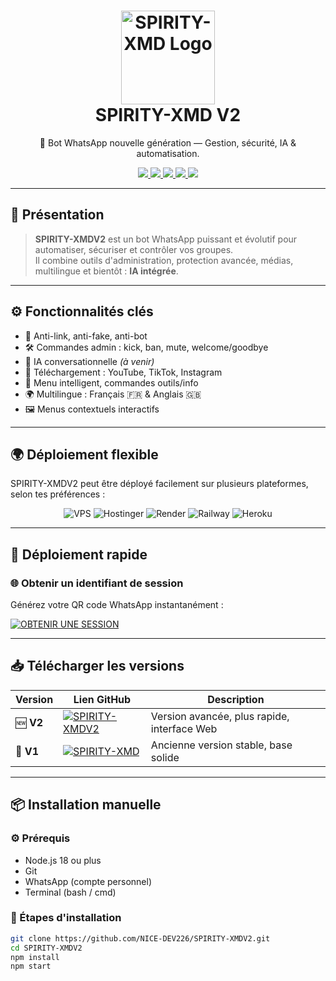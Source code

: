 <h1 align="center">
  <img src="https://i.imgur.com/u2E6S7h.png" width="150" alt="SPIRITY-XMD Logo"/><br>
  <strong>SPIRITY-XMD V2</strong>
</h1>

<p align="center">
  🤖 Bot WhatsApp nouvelle génération — Gestion, sécurité, IA & automatisation.
</p>

<p align="center">
  <a href="https://wa.me/22603582906">
    <img src="https://img.shields.io/badge/Dev-DARK--DEV-25D366?style=for-the-badge&logo=whatsapp" />
  </a>
  <a href="https://www.whatsapp.com/channel/0029VbAfF6f1dAw7hJidqS0i">
    <img src="https://img.shields.io/badge/Support-Channel-purple?style=for-the-badge&logo=whatsapp" />
  </a>
  <a href="https://github.com/NICE-DEV226/SPIRITY-XMDV2">
    <img src="https://img.shields.io/github/stars/NICE-DEV226/SPIRITY-XMDV2?style=for-the-badge" />
  </a>
  <a href="https://github.com/NICE-DEV226/SPIRITY-XMDV2/fork">
    <img src="https://img.shields.io/github/forks/NICE-DEV226/SPIRITY-XMDV2?style=for-the-badge" />
  </a>
  <img src="https://img.shields.io/badge/Version-V2.0-red?style=for-the-badge&logo=vercel" />
</p>

---

## 🧠 Présentation

> **SPIRITY-XMDV2** est un bot WhatsApp puissant et évolutif pour automatiser, sécuriser et contrôler vos groupes.  
> Il combine outils d'administration, protection avancée, médias, multilingue et bientôt : **IA intégrée**.

---

## ⚙️ Fonctionnalités clés

- 🔐 Anti-link, anti-fake, anti-bot  
- 🛠️ Commandes admin : kick, ban, mute, welcome/goodbye  
- 🧠 IA conversationnelle *(à venir)*  
- 🎵 Téléchargement : YouTube, TikTok, Instagram  
- 📜 Menu intelligent, commandes outils/info  
- 🌍 Multilingue : Français 🇫🇷 & Anglais 🇬🇧  
- 🖼️ Menus contextuels interactifs  

---

## 🌍 Déploiement flexible

SPIRITY-XMDV2 peut être déployé facilement sur plusieurs plateformes, selon tes préférences :

<p align="center">
  <img src="https://img.shields.io/badge/🖥️%20VPS-484848?style=for-the-badge&logo=linux&logoColor=white" alt="VPS" />
  <img src="https://img.shields.io/badge/Hostinger-FF6C2C?style=for-the-badge&logo=hostinger&logoColor=white" alt="Hostinger" />
  <img src="https://img.shields.io/badge/Render-6746F1?style=for-the-badge&logo=render&logoColor=white" alt="Render" />
  <img src="https://img.shields.io/badge/Railway-8C8C8C?style=for-the-badge&logo=railway&logoColor=white" alt="Railway" />
  <img src="https://img.shields.io/badge/Heroku-430098?style=for-the-badge&logo=heroku&logoColor=white" alt="Heroku" />
</p>

---

## 🚀 Déploiement rapide

### 🌐 Obtenir un identifiant de session

Générez votre QR code WhatsApp instantanément :  

[![OBTENIR UNE SESSION](https://img.shields.io/badge/🚀%20Obtenir%20une%20Session%20ID-CLIQUER-9c27b0?style=for-the-badge)](https://spirity-xmd-web.onrender.com/)

---

## 📥 Télécharger les versions

| Version | Lien GitHub | Description |
|--------|-------------|-------------|
| 🆕 **V2** | [![SPIRITY-XMDV2](https://img.shields.io/badge/SPIRITY--XMDV2-Repo-blue?style=for-the-badge&logo=github)](https://github.com/NICE-DEV226/SPIRITY-XMDV2) | Version avancée, plus rapide, interface Web |
| 🧪 **V1** | [![SPIRITY-XMD](https://img.shields.io/badge/SPIRITY--XMD%20V1-Repo-orange?style=for-the-badge&logo=github)](https://github.com/DARKMAN226/SPIRITY-XMD) | Ancienne version stable, base solide |

---

## 📦 Installation manuelle

### ⚙️ Prérequis

- Node.js 18 ou plus  
- Git  
- WhatsApp (compte personnel)  
- Terminal (bash / cmd)  

### 🧰 Étapes d'installation

```bash
git clone https://github.com/NICE-DEV226/SPIRITY-XMDV2.git
cd SPIRITY-XMDV2
npm install
npm start
